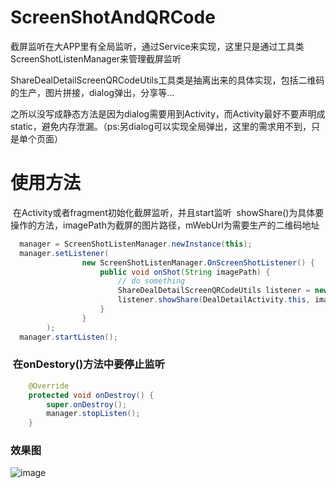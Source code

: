 # ScreenShotAndQRCode
 截屏监听在大APP里有全局监听，通过Service来实现，这里只是通过工具类ScreenShotListenManager来管理截屏监听
 
 
 ShareDealDetailScreenQRCodeUtils工具类是抽离出来的具体实现，包括二维码的生产，图片拼接，dialog弹出，分享等...
 
 
 之所以没写成静态方法是因为dialog需要用到Activity，而Activity最好不要声明成static，避免内存泄漏。（ps:另dialog可以实现全局弹出，这里的需求用不到，只是单个页面）
# 使用方法
  在Activity或者fragment初始化截屏监听，并且start监听
  showShare()为具体要操作的方法，imagePath为截屏的图片路径，mWebUrl为需要生产的二维码地址
```java
  manager = ScreenShotListenManager.newInstance(this);
  manager.setListener(
                new ScreenShotListenManager.OnScreenShotListener() {
                    public void onShot(String imagePath) {
                        // do something 
                        ShareDealDetailScreenQRCodeUtils listener = new ShareDealDetailScreenQRCodeUtils();
                        listener.showShare(DealDetailActivity.this, imagePath, mWebUrl);
                    }
                }
        );
  manager.startListen();
```
###  在onDestory()方法中要停止监听
```java
    @Override
    protected void onDestroy() {
        super.onDestroy();
        manager.stopListen();
    }
```
### 效果图
![image](https://github.com/yangzhanga/ScreenShotAndQRCode/raw/master/image/image.jpg)
